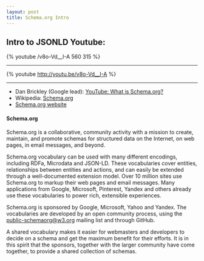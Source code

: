 ```yaml
---
layout: post
title: Schema.org Intro
---
```



Intro to JSONLD Youtube: 
---
{% youtube /v8o-Vd__I-A 560 315 %}

---
{% youtube http://youtu.be/v8o-Vd__I-A %}

---

* Dan Brickley (Google lead): [YouTube: What is Schema.org?](https://www.youtube.com/embed/_-6mhdjE1XE)
* Wikipedia: [Schema.org](https://en.wikipedia.org/wiki/Schema.org)
* [Schema.org website](https://schema.org/)

#### Schema.org
Schema.org is a collaborative, community activity with a mission to create, maintain, and promote schemas for structured data on the Internet, on web pages, in email messages, and beyond.

Schema.org vocabulary can be used with many different encodings, including RDFa, Microdata and JSON-LD. These vocabularies cover entities, relationships between entities and actions, and can easily be extended through a well-documented extension model. Over 10 million sites use Schema.org to markup their web pages and email messages. Many applications from Google, Microsoft, Pinterest, Yandex and others already use these vocabularies to power rich, extensible experiences.

Schema.org is sponsored by Google, Microsoft, Yahoo and Yandex. The vocabularies are developed by an open community process, using the public-schemaorg@w3.org mailing list and through GitHub.

A shared vocabulary makes it easier for webmasters and developers to decide on a schema and get the maximum benefit for their efforts. It is in this spirit that the sponsors, together with the larger community have come together, to provide a shared collection of schemas. 
